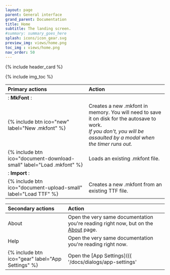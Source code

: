 ```yaml
---
layout: page
parent: General interface
grand_parent: Documentation
title: Home
subtitle: The landing screen.
#summary: summary_goes_here
splash: icons/icon_gear.svg
preview_img: views/home.png
toc_img : views/home.png
nav_order: 50
---
```


{% include header_card %}

{% include img_toc %}

| Primary actions       | Action          |
|:-------------|:------------------|
|: **MkFont** :||
| {% include btn ico="new" label="New .mkfont" %} | Creates a new .mkfont in memory. You will need to save it on disk for the autosave to work.<br>*If you don't, you will be assaulted by a modal when the timer runs out.* |
| {% include btn ico="document-download-small" label="Load .mkfont" %} | Loads an existing .mkfont file. |
|: **Import** :||
| {% include btn ico="document-upload-small" label="Load TTF" %} | Creates a new .mkfont from an existing TTF file. |


| Secondary actions       | Action          |
|:-------------|:------------------|
| About | Open the very same documentation you're reading right now, but on the [About](/about) page. |
| Help | Open the very same documentation you're reading right now. |
| {% include btn ico="gear" label="App Settings" %} | Open the [App Settings]({{ '/docs/dialogs/app-settings' | relative_url }}) panel. |